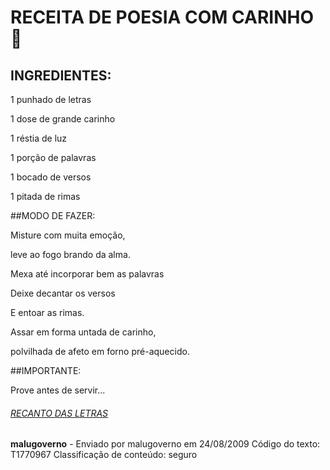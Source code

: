 # **RECEITA DE POESIA COM CARINHO** :page_facing_up:

## INGREDIENTES:

1 punhado de letras

1 dose de grande carinho

1 réstia de luz

1 porção de palavras

1 bocado de versos

1 pitada de rimas


##MODO DE FAZER:

Misture com muita emoção,

leve ao fogo brando da alma.

Mexa até incorporar bem as palavras

Deixe decantar os versos

E entoar as rimas.

Assar em forma untada de carinho,

polvilhada de afeto em forno pré-aquecido.


##IMPORTANTE:


Prove antes de servir...


###### [RECANTO DAS LETRAS](https://www.recantodasletras.com.br/redacoes/1770967)
**malugoverno** - Enviado por malugoverno em 24/08/2009
Código do texto: T1770967
Classificação de conteúdo: seguro

